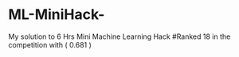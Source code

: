# ML-MiniHack-
My solution to 6 Hrs Mini Machine Learning Hack #Ranked 18 in the competition with ( 0.681 )
